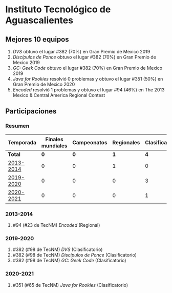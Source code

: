 # Instituto Tecnológico de Aguascalientes

## Mejores 10 equipos

1. _DVS_ obtuvo el lugar #382 (70%) en Gran Premio de Mexico 2019
1. _Discípulos de Ponce_ obtuvo el lugar #382 (70%) en Gran Premio de Mexico 2019
1. _GC: Geek Code_ obtuvo el lugar #382 (70%) en Gran Premio de Mexico 2019
1. _Java for Rookies_ resolvió 0 problemas y obtuvo el lugar #351 (50%) en Gran Premio de Mexico 2020
1. _Encoded_ resolvió 1 problemas y obtuvo el lugar #94 (46%) en The 2013 Mexico & Central America Regional Contest

## Participaciones

### Resumen

| Temporada | Finales mundiales | Campeonatos | Regionales | Clasificatorios | Equipos |
| --- | --- | --- | --- | --- | --- |
| **Total** | **0** | **0** | **1** | **4** | **5** |
| [2013-2014](#2013-2014) | 0 | 0 | 1 | 0 | 1 |
| [2019-2020](#2019-2020) | 0 | 0 | 0 | 3 | 3 |
| [2020-2021](#2020-2021) | 0 | 0 | 0 | 1 | 1 |

### 2013-2014

1. #94 (#23 de TecNM) _Encoded_ (Regional)

### 2019-2020

1. #382 (#98 de TecNM) _DVS_ (Clasificatorio)
1. #382 (#98 de TecNM) _Discípulos de Ponce_ (Clasificatorio)
1. #382 (#98 de TecNM) _GC: Geek Code_ (Clasificatorio)

### 2020-2021

1. #351 (#65 de TecNM) _Java for Rookies_ (Clasificatorio)



